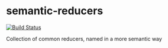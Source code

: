 # semantic-reducers
[![Build Status](https://travis-ci.org/Mike-Neto/semantic-reducers.svg?branch=master)](https://travis-ci.org/Mike-Neto/semantic-reducers)

Collection of common reducers, named in a more semantic way
